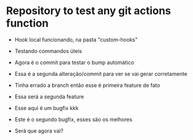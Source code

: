 # Repository to test any git actions function

- Hook local funcionando, na pasta "custom-hooks"
- Testando commandos úteis
- Agora é o commit para testar o bump automático
- Essa é a segunda alteração/commit para ver se vai gerar corretamente
- Tinha errado a branch então esse é primeira feature de fato
- Essa será a segunda feature

- Esse aqui é um bugfix kkk
- Este é o segundo bugfix, esses são os melhores

- Será que agora vai?